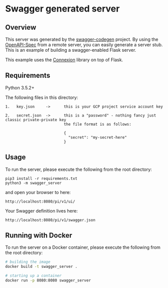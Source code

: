 # Swagger generated server

## Overview
This server was generated by the [swagger-codegen](https://github.com/swagger-api/swagger-codegen) project. By using the
[OpenAPI-Spec](https://github.com/swagger-api/swagger-core/wiki) from a remote server, you can easily generate a server stub.  This
is an example of building a swagger-enabled Flask server.

This example uses the [Connexion](https://github.com/zalando/connexion) library on top of Flask.

## Requirements
Python 3.5.2+

The following files in this directory:
```
1.   key.json     ->      this is your GCP project service account key

2.   secret.json  ->      this is a "password" - nothing fancy just classic private-private key
                          the file format is as follows:

                          {
                            "secret": "my-secret-here"
                          }
```

## Usage
To run the server, please execute the following from the root directory:

```
pip3 install -r requirements.txt
python3 -m swagger_server
```

and open your browser to here:

```
http://localhost:8080/pi/v1/ui/
```

Your Swagger definition lives here:

```
http://localhost:8080/pi/v1/swagger.json
```

## Running with Docker

To run the server on a Docker container, please execute the following from the root directory:

```bash
# building the image
docker build -t swagger_server .

# starting up a container
docker run -p 8080:8080 swagger_server
```